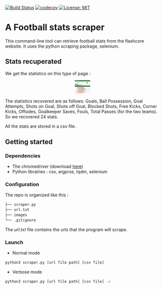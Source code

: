 [![Build Status](https://travis-ci.org/amaurylekens/FootballStatsScraper.svg?branch=master)](https://travis-ci.org/amaurylekens/FootballStatsScraper)
[![codecov](https://codecov.io/gh/amaurylekens/FootballStatsScraper/branch/master/graph/badge.svg)](https://codecov.io/gh/amaurylekens/FootballStatsScraper)
[![License: MIT](https://img.shields.io/badge/License-MIT-yellow.svg)](https://opensource.org/licenses/MIT)

# A Football stats scraper

This command-line tool can retrieve football stats from the flashcore website. It uses the python scraping package, selenium.

## Stats recuperated


We get the statistics on this type of page :

<p align="center">
  <img src="https://github.com/amaurylekens/FootballStatsScraper/blob/master/images/page.png" style="width: 10%; height: 10%"/>
</p>

The statistics recovered are as follows: Goals, Ball Possession, Goal Attempts, Shots on Goal, Shots off Goal, Blocked Shots, Free Kicks, Corner Kicks, Offsides, Goalkeeper Saves, Fouls, Total Passes (for the two teams). So we recovered 24 stats.

All the stats are stored in a csv file.

## Getting started 

### Dependencies

* The chromedriver (download [here](https://chromedriver.chromium.org/downloads))
* Python librairies : csv, argprse, tqdm, selenium

### Configuration

The repo is organized like this :


```bash
├── scraper.py
├── url.txt
├── images
└── .gitignore
``` 

The *url.txt* file contains the urls that the program will scrape.

### Launch

* Normal mode

```bash
python3 scraper.py [url file path] [csv file] 
``` 

* Verbose mode

```bash
python3 scraper.py [url file path] [csv file] -v
```
